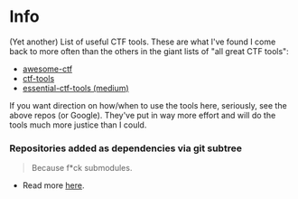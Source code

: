 # Info

(Yet another) List of useful CTF tools. These are what I've found I come back to more often than the others in the giant lists of "all great CTF tools":
* [awesome-ctf](https://github.com/apsdehal/awesome-ctf)
* [ctf-tools](https://github.com/zardus/ctf-tools)
* [essential-ctf-tools (medium)](https://medium.com/@int0x33/day-18-essential-ctf-tools-1f9af1552214)

If you want direction on how/when to use the tools here, seriously, see the above repos (or Google). They've put in way more effort and will do the tools much more justice than I could.


### Repositories added as dependencies via git subtree

> Because f*ck submodules.

* Read more [here](https://github.github.com/training-kit/downloads/submodule-vs-subtree-cheat-sheet/).
